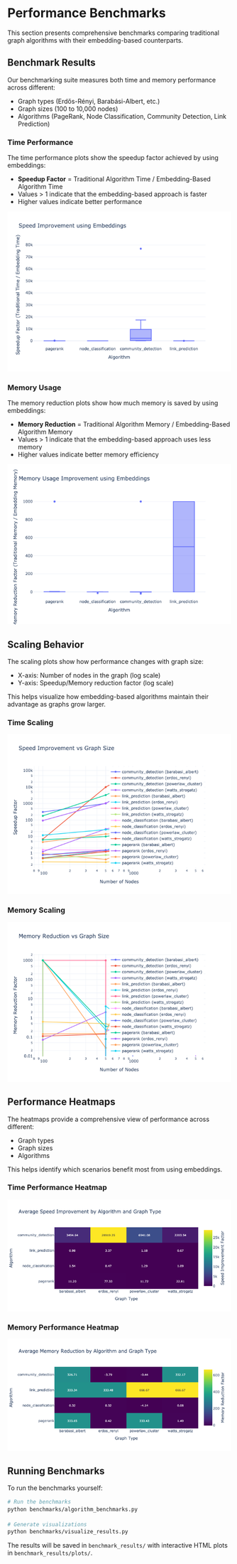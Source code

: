 # Performance Benchmarks

This section presents comprehensive benchmarks comparing traditional graph algorithms with their embedding-based counterparts.

## Benchmark Results

Our benchmarking suite measures both time and memory performance across different:
- Graph types (Erdős-Rényi, Barabási-Albert, etc.)
- Graph sizes (100 to 10,000 nodes)
- Algorithms (PageRank, Node Classification, Community Detection, Link Prediction)

### Time Performance

The time performance plots show the speedup factor achieved by using embeddings:
- **Speedup Factor** = Traditional Algorithm Time / Embedding-Based Algorithm Time
- Values > 1 indicate that the embedding-based approach is faster
- Higher values indicate better performance

![Time Comparison](../assets/plots/time_comparison.png)

### Memory Usage

The memory reduction plots show how much memory is saved by using embeddings:
- **Memory Reduction** = Traditional Algorithm Memory / Embedding-Based Algorithm Memory
- Values > 1 indicate that the embedding-based approach uses less memory
- Higher values indicate better memory efficiency

![Memory Comparison](../assets/plots/memory_comparison.png)

## Scaling Behavior

The scaling plots show how performance changes with graph size:
- X-axis: Number of nodes in the graph (log scale)
- Y-axis: Speedup/Memory reduction factor (log scale)

This helps visualize how embedding-based algorithms maintain their advantage as graphs grow larger.

### Time Scaling
![Time Scaling](../assets/plots/time_speedup_vs_size.png)

### Memory Scaling
![Memory Scaling](../assets/plots/memory_reduction_vs_size.png)

## Performance Heatmaps

The heatmaps provide a comprehensive view of performance across different:
- Graph types
- Graph sizes
- Algorithms

This helps identify which scenarios benefit most from using embeddings.

### Time Performance Heatmap
![Time Performance Heatmap](../assets/plots/time_speedup_heatmap.png)

### Memory Performance Heatmap
![Memory Performance Heatmap](../assets/plots/memory_reduction_heatmap.png)

## Running Benchmarks

To run the benchmarks yourself:

```bash
# Run the benchmarks
python benchmarks/algorithm_benchmarks.py

# Generate visualizations
python benchmarks/visualize_results.py
```

The results will be saved in `benchmark_results/` with interactive HTML plots in `benchmark_results/plots/`.
